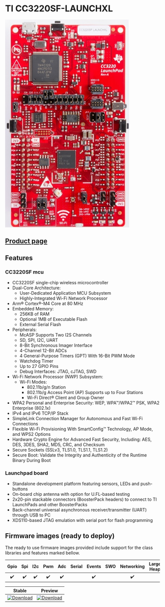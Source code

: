 # TI CC3220SF-LAUNCHXL

![](../../images/reference-targets/cc3220sf-launchxl.jpg)

## [Product page](http://www.ti.com/tool/CC3220SF-LAUNCHXL)

## Features

### CC3220SF mcu

- CC3220SF single-chip wireless microcontroller
- Dual-Core Architecture:
  - User-Dedicated Application MCU Subsystem
  - Highly-Integrated Wi-Fi Network Processor
- Arm® Cortex®-M4 Core at 80 MHz
- Embedded Memory:
  - 256KB of RAM
  - Optional 1MB of Executable Flash
  - External Serial Flash
- Peripherals:
  - McASP Supports Two I2S Channels
  - SD, SPI, I2C, UART
  - 8-Bit Synchronous Imager Interface
  - 4-Channel 12-Bit ADCs
  - 4 General-Purpose Timers (GPT) With 16-Bit PWM Mode
  - Watchdog Timer
  - Up to 27 GPIO Pins
  - Debug Interfaces: JTAG, cJTAG, SWD
- Wi-Fi Network Processor (NWP) Subsystem:
  - Wi-Fi Modes:
    - 802.11b/g/n Station
    - 802.11b/g Access Point (AP) Supports up to Four Stations
    - Wi-Fi Direct® Client and Group Owner
- WPA2 Personal and Enterprise Security: WEP, WPA™/WPA2™ PSK, WPA2 Enterprise (802.1x)
- IPv4 and IPv6 TCP/IP Stack
- SimpleLink Connection Manager for Autonomous and Fast Wi-Fi Connections
- Flexible Wi-Fi Provisioning With SmartConfig™ Technology, AP Mode, and WPS2 Options
- Hardware Crypto Engine for Advanced Fast Security, Including: AES, DES, 3DES, SHA2, MD5, CRC, and Checksum
- Secure Sockets (SSLv3, TLS1.0, TLS1.1, TLS1.2)
- Secure Boot: Validate the Integrity and Authenticity of the Runtime Binary During Boot

### Launchpad board

- Standalone development platform featuring sensors, LEDs and push-buttons
- On-board chip antenna with option for U.FL-based testing 
- 2x20-pin stackable connectors (BoosterPack headers) to connect to TI LaunchPads and other BoosterPacks
- Back-channel universal asynchronous receiver/transmitter (UART) through USB to PC
- XDS110-based JTAG emulation with serial port for flash programming

## Firmware images (ready to deploy)

The ready to use firmware images provided include support for the class libraries and features marked bellow.

| Gpio | Spi | I2c | Pwm | Adc | Serial | Events | SWO | Networking | Large Heap |
|:-:|:-:|:-:|:-:|:-:|:-:|:-:|:-:|:-:|:-:|
| :heavy_check_mark: | :heavy_check_mark: | :heavy_check_mark: | :heavy_check_mark: | :heavy_check_mark: | | :heavy_check_mark: | | :heavy_check_mark: | | |

| Stable | Preview |
|---|---|
| [ ![Download](https://api.bintray.com/packages/nfbot/nanoframework-images/TI_CC3220SF_LAUNCHXL/images/download.svg) ](https://bintray.com/nfbot/nanoframework-images/TI_CC3220SF_LAUNCHXL/_latestVersion) | [ ![Download](https://api.bintray.com/packages/nfbot/nanoframework-images-dev/TI_CC3220SF_LAUNCHXL/images/download.svg) ](https://bintray.com/nfbot/nanoframework-images-dev/TI_CC3220SF_LAUNCHXL/_latestVersion) |
